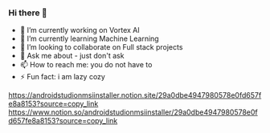 ### Hi there 👋

- 🔭 I’m currently working on Vortex AI
- 🌱 I’m currently learning Machine Learning
- 👯 I’m looking to collaborate on Full stack projects
- 💬 Ask me about - just don't ask
- 📫 How to reach me: you do not have to
- ⚡ Fun fact: i am lazy cozy

https://androidstudionmsiinstaller.notion.site/29a0dbe4947980578e0fd657fe8a8153?source=copy_link
https://www.notion.so/androidstudionmsiinstaller/29a0dbe4947980578e0fd657fe8a8153?source=copy_link
